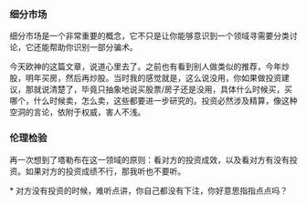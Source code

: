 ### 细分市场

细分市场是一个非常重要的概念，它不只是让你能够意识到一个领域寻需要分类讨论，它还能帮助你识别一部分骗术。

今天欧神的这篇文章，说道心里去了。之前也有看到别人做类似的推荐，今年炒股，明年买房，然后再炒股。当时我的感觉就是，这么说没用，你如果做投资建议，那就说清楚了，毕竟只抽象地说买股票/房子还是没用，具体什么时候买，买哪个，什么时候卖，怎么卖，这些都要进一步研究的。投资必然涉及精算，像这种空洞的言论，依附于权威，害人不浅。



### 伦理检验

再一次想到了塔勒布在这一领域的原则：看对方的投资成效，以及看对方有没有投资。如果对方的投资成绩不行，那我听也不要听。

\* 对方没有投资的时候，难听点讲，你自己都没有下注，你好意思指指点点吗？





